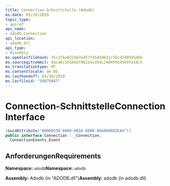 ```yaml
---
title: Connection-Schnittstelle (Adodb)
ms.date: 03/28/2019
topic_type:
- apiref
api_name:
- adodb.Connection
api_location:
- adodb.dll
api_type:
- Assembly
ms.openlocfilehash: f5c2fba0224b7e457f45dd4b31cfbcd2d89d5d6b
ms.sourcegitcommit: 0aca6c5d166d7961a1e354c248495645b97a1dc5
ms.translationtype: MT
ms.contentlocale: de-DE
ms.lasthandoff: 03/30/2019
ms.locfileid: "58675847"
---
```

# <a name="connection-interface"></a><span data-ttu-id="cf85e-102">Connection-Schnittstelle</span><span class="sxs-lookup"><span data-stu-id="cf85e-102">Connection Interface</span></span>

```csharp
[GuidAttribute("00000550-0000-0010-8000-00AA006D2EA4")]
public interface Connection : _Connection, 
  ConnectionEvents_Event
```

## <a name="requirements"></a><span data-ttu-id="cf85e-103">Anforderungen</span><span class="sxs-lookup"><span data-stu-id="cf85e-103">Requirements</span></span>

<span data-ttu-id="cf85e-104">**Namespace:** `adodb`</span><span class="sxs-lookup"><span data-stu-id="cf85e-104">**Namespace:** `adodb`</span></span>

<span data-ttu-id="cf85e-105">**Assembly:** Adodb (in "ADODB.dll")</span><span class="sxs-lookup"><span data-stu-id="cf85e-105">**Assembly:** adodb (in adodb.dll)</span></span>
